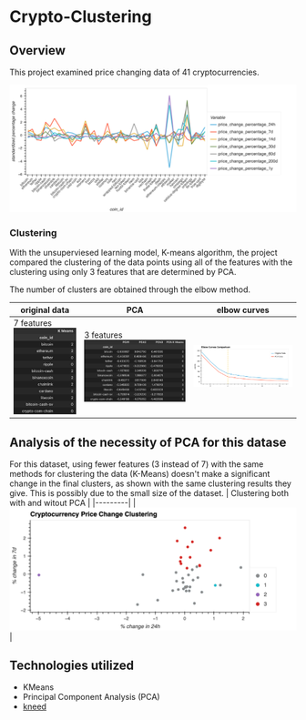 # Crypto-Clustering

## Overview
This project examined price changing data of 41 cryptocurrencies.

![Cryptocurrency price changes](/images/standardizedData.png)

### Clustering
With the unsuperviesed learning model, K-means algorithm, the project compared the clustering of the data points using all of the features with the clustering using only 3 features that are determined by PCA. 

The number of clusters are obtained through the elbow method.

| original data | PCA | elbow curves |
|-------------|-------------|-------------|
| 7 features ![](/images/Kmeans.png) | 3 features ![](/images/pcaKmeans.png) | ![Elbow curves comparison](/images/elbowCurvesComparison.png) |

## Analysis of the necessity of PCA for this datase
For this dataset, using fewer features (3 instead of 7) with the same methods for clustering the data (K-Means) doesn't make a significant change in the final clusters, as shown with the same clustering results they give. This is possibly due to the small size of the dataset.
| Clustering both with and witout PCA |
|---------|
| ![Data clusteriing](/images/clusteringComparison.png) |

## Technologies utilized
* KMeans
* Principal Component Analysis (PCA)
* [kneed](https://github.com/arvkevi/kneed)


